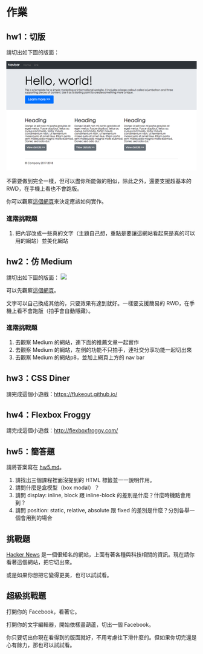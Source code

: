 # 作業

## hw1：切版

請切出如下圖的版面：

![](example.png)

不需要做到完全一樣，但可以盡你所能做的相似，除此之外，還要支援超基本的 RWD，在手機上看也不會跑版。

你可以觀察[這個網頁](https://lidemy.github.io/mentor-program-kristxeng/homeworks/week2/hw1/)來決定應該如何實作。

### 進階挑戰題

1. 把內容改成一些真的文字（主題自己想，重點是要讓這網站看起來是真的可以用的網站）並美化網站

## hw2：仿 Medium

請切出如下圖的版面：
![](example2.png)

可以先觀察[這個網頁](https://lidemy.github.io/mentor-program-kristxeng/homeworks/week2/hw2)。

文字可以自己換成其他的，只要效果有達到就好。一樣要支援簡易的 RWD，在手機上看不會跑版（拍手會自動隱藏）。

### 進階挑戰題

1. 去觀察 Medium 的網站，連下面的推薦文章一起實作
2. 去觀察 Medium 的網站，左側的功能不只拍手，連社交分享功能一起切出來
3. 去觀察 Medium 的網站p8，並加上網頁上方的 nav bar

## hw3：CSS Diner

請完成這個小遊戲：https://flukeout.github.io/

## hw4：Flexbox Froggy

請完成這個小遊戲：http://flexboxfroggy.com/

## hw5：簡答題

請將答案寫在 [hw5.md](hw5.md)。

1. 請找出三個課程裡面沒提到的 HTML 標籤並一一說明作用。
2. 請問什麼是盒模型（box modal）？
3. 請問 display: inline, block 跟 inline-block 的差別是什麼？什麼時機點會用到？
4. 請問 position: static, relative, absolute 跟 fixed 的差別是什麼？分別各舉一個會用到的場合

## 挑戰題

[Hacker News](https://news.ycombinator.com/) 是一個很知名的網站，上面有著各種與科技相關的資訊。現在請你看著這個網站，把它切出來。

或是如果你想把它變得更美，也可以試試看。

## 超級挑戰題

打開你的 Facebook，看著它。

打開你的文字編輯器，開始依樣畫葫蘆，切出一個 Facebook。

你只要切出你現在看得到的版面就好，不用考慮往下滑什麼的。但如果你切完還是心有餘力，那也可以試試看。
